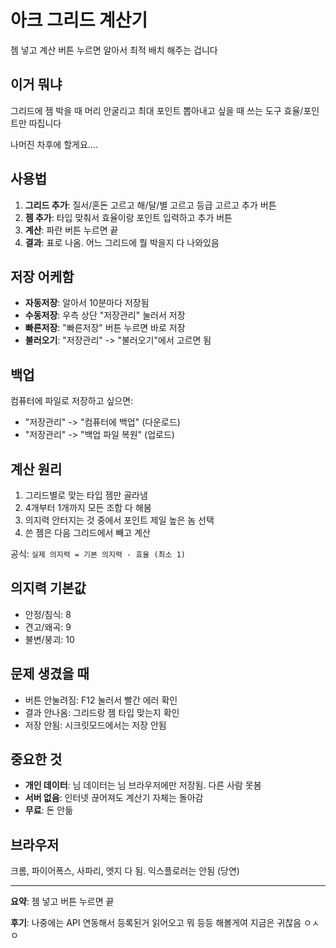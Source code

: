 # 아크 그리드 계산기

젬 넣고 계산 버튼 누르면 알아서 최적 배치 해주는 겁니다

## 이거 뭐냐

그리드에 젬 박을 때 머리 안굴리고 최대 포인트 뽑아내고 싶을 때 쓰는 도구
효율/포인트만 따집니다

나머진 차후에 할게요....

## 사용법

1. **그리드 추가**: 질서/혼돈 고르고 해/달/별 고르고 등급 고르고 추가 버튼
2. **젬 추가**: 타입 맞춰서 효율이랑 포인트 입력하고 추가 버튼  
3. **계산**: 파란 버튼 누르면 끝
4. **결과**: 표로 나옴. 어느 그리드에 뭘 박을지 다 나와있음

## 저장 어케함

- **자동저장**: 알아서 10분마다 저장됨
- **수동저장**: 우측 상단 "저장관리" 눌러서 저장
- **빠른저장**: "빠른저장" 버튼 누르면 바로 저장
- **불러오기**: "저장관리" -> "불러오기"에서 고르면 됨

## 백업

컴퓨터에 파일로 저장하고 싶으면:
- "저장관리" -> "컴퓨터에 백업" (다운로드)
- "저장관리" -> "백업 파일 복원" (업로드)

## 계산 원리

1. 그리드별로 맞는 타입 젬만 골라냄
2. 4개부터 1개까지 모든 조합 다 해봄
3. 의지력 안터지는 것 중에서 포인트 제일 높은 놈 선택
4. 쓴 젬은 다음 그리드에서 빼고 계산

공식: `실제 의지력 = 기본 의지력 - 효율 (최소 1)`

## 의지력 기본값

- 안정/침식: 8
- 견고/왜곡: 9
- 불변/붕괴: 10

## 문제 생겼을 때

- 버튼 안눌려짐: F12 눌러서 빨간 에러 확인
- 결과 안나옴: 그리드랑 젬 타입 맞는지 확인
- 저장 안됨: 시크릿모드에서는 저장 안됨

## 중요한 것

- **개인 데이터**: 님 데이터는 님 브라우저에만 저장됨. 다른 사람 못봄
- **서버 없음**: 인터넷 끊어져도 계산기 자체는 돌아감
- **무료**: 돈 안듦

## 브라우저

크롬, 파이어폭스, 사파리, 엣지 다 됨. 익스플로러는 안됨 (당연)

---

**요약**: 젬 넣고 버튼 누르면 끝

**후기**: 나중에는 API 연동해서 등록된거 읽어오고 뭐 등등 해볼게여 지금은 귀찮음 ㅇㅅㅇ